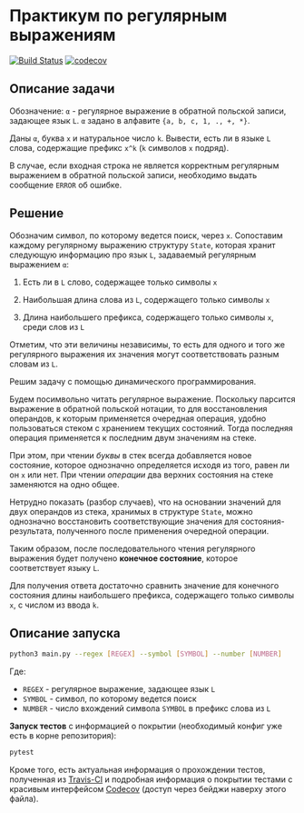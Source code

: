 # Практикум по регулярным выражениям

[![Build Status](https://travis-ci.com/evgenabramov/MIPT-Formal-Practice1.svg?token=BTLs4oCWwqfaRL1pjb6t&branch=dev)](https://travis-ci.com/evgenabramov/MIPT-Formal-Practice1)
[![codecov](https://codecov.io/gh/evgenabramov/MIPT-Formal-Practice1/branch/dev/graph/badge.svg?token=i777yrlJt9)](https://codecov.io/gh/evgenabramov/MIPT-Formal-Practice1)

## Описаниe задачи

Обозначение: `α` - регулярное выражение в обратной польской записи, задающее язык `L`. `α` задано в алфавите `{a, b, c, 1, ., +, *}`.

Даны `α`, буква `x` и натуральное число `k`. Вывести, есть ли в языке `L` слова, содержащие префикс `x^k` (`k` символов `x` подряд).

В случае, если входная строка не является корректным регулярным выражением в обратной польской записи, необходимо выдать сообщение `ERROR` об ошибке.

## Решение

Обозначим символ, по которому ведется поиск, через `x`.
Сопоставим каждому регулярному выражению структуру `State`, которая хранит следующую информацию про язык `L`, задаваемый регулярным выражением `α`:

1. Есть ли в `L` слово, содержащее только символы `x`

2. Наибольшая длина слова из `L`, содержащего только символы `x`

3. Длина наибольшего префикса, содержащего только символы `x`, среди слов из `L`

Отметим, что эти величины независимы, то есть для одного и того же регулярного выражения их значения могут соответствовать разным словам из `L`.

Решим задачу с помощью динамического программирования.

Будем посимвольно читать регулярное выражение. Поскольку парсится выражение в обратной польской нотации, то для восстановления операндов, к которым применяется очередная операция, удобно пользоваться стеком с хранением текущих состояний. Тогда последняя операция применяется к последним двум значениям на стеке.

При этом, при чтении *буквы* в стек всегда добавляется новое состояние, которое однозначно определяется исходя из того, равен ли он `x` или нет. При чтении *операции* два верхних состояния на стеке заменяются на одно общее.

Нетрудно показать (разбор случаев), что на основании значений для двух операндов из стека, хранимых в структуре `State`, можно однозначно восстановить соответствующие значения для состояния-результата, полученного после применения очередной операции.

Таким образом, после последовательного чтения регулярного выражения будет получено **конечное состояние**, которое соответствует языку `L`.

Для получения ответа достаточно сравнить значение для конечного состояния длины наибольшего префикса, содержащего только символы `x`, с числом из ввода `k`.

## Описание запуска

```bash
python3 main.py --regex [REGEX] --symbol [SYMBOL] --number [NUMBER]
```

Где:

- `REGEX` - регулярное выражение, задающее язык `L`
- `SYMBOL` - символ, по которому ведется поиск
- `NUMBER` - число вхождений символа `SYMBOL` в префикс слова из `L`

**Запуск тестов** с информацией о покрытии (необходимый конфиг уже есть в корне репозитория):

```bash
pytest
```

Кроме того, есть актуальная информация о прохождении тестов, полученная из [Travis-CI](https://travis-ci.org) и подробная информация о покрытии тестами с красивым интерфейсом [Codecov](https://codecov.io/) (доступ через бейджи наверху этого файла).
